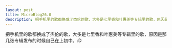 ```yaml
---
layout: post
title: MicroBlog26.0
description: 把手机里的歌都换成了杰伦的歌，大多是七里香和叶惠美等专辑里的歌，原因是那几张专辑发布的时候自己在上初中。:D
---
```


把手机里的歌都换成了杰伦的歌，大多是七里香和叶惠美等专辑里的歌，原因是那几张专辑发布的时候自己在上初中。:D